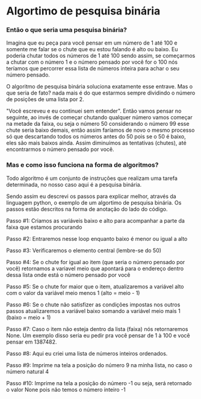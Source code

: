 <h1>Algortimo de pesquisa binária</h1>

<h3>Então o que seria uma pesquisa binária?</h3>
<p>
Imagina que eu peça para você pensar em um número de 1 até 100 e somente me falar se o chute que eu estou falando é alto ou baixo. Eu poderia chutar todos os números de 1 até 100 sendo assim, se começarmos a chutar com o número 1 e o número pensado por você for o 100 nós teríamos que percorrer essa lista de números inteira para achar o seu número pensado.
</p>
<p>
O algoritmo de pesquisa binária soluciona exatamente esse entrave. Mas o que seria de fato? nada mais é do que estarmos sempre dividindo o número de posições de uma lista por 2.
</p>
<p>
"Você escreveu e eu continuei sem entender". Então vamos pensar no seguinte, ao invés de começar chutando qualquer número vamos começar na metade da faixa, ou seja o número 50 considerando o número 99 esse chute seria baixo demais, então assim faríamos de novo o mesmo processo só que descartando todos os números antes do 50 pois se o 50 é baixo, eles são mais baixos ainda. Assim diminuímos as tentativas (chutes), até encontrarmos o número pensado por você.
</p>

<h3>Mas e como isso funciona na forma de algoritmos?</h3>
<p>
Todo algoritmo é um conjunto de instruções que realizam uma tarefa determinada, no nosso caso aqui é a pesquisa binária.
</p>
<p>
Sendo assim eu descrevi os passos para explicar melhor, através da linguagem python, o exemplo de um algortimo de pesquisa binária. Os passos estão descritos na forma de anotação do lado do código.
</p>
<p>
Passo #1:
    Criamos as variáveis baixo e alto para acompanhar a parte da faixa que estamos procurando
</p>
<p>
Passo #2:
    Entraremos nesse loop enquanto baixo é menor ou igual a alto
</p>
<p>
Passo #3:
    Verificaremos o elemento central (lembre-se do 50)
</p>
<p>
Passo #4:
    Se o chute for igual ao item (que seria o número pensado por você) retornamos a variavel meio que apontará para o endereço dentro dessa lista onde está o número pensado por você
</p>
<p>
Passo #5:
    Se o chute for maior que o item, atualizaremos a variável alto com o valor da variável meio menos 1 (alto = meio - 1)
</p>
<p>
Passo #6:
    Se o chute não satisfizer as condições impostas nos outros passos atualizaremos a variável baixo somando a variável meio mais 1 (baixo = meio + 1)
</p>
<p>
Passo #7:
    Caso o item não esteja dentro da lista (faixa) nós retornaremos None. Um exemplo disso seria eu pedir pra você pensar de 1 à 100 e você pensar em 1387482.
</p>
<p>
Passo #8:
    Aqui eu criei uma lista de números inteiros ordenados.
</p>
<p>
Passo #9:
    Imprime na tela a posição do número 9 na minha lista, no caso o número natural 4
</p>
<p>
Passo #10:
    Imprime na tela a posição do número -1 ou seja, será retornado o valor None pois não temos o número inteiro -1
</p>